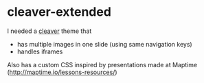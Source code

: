 # cleaver-extended
I needed a [cleaver](https://github.com/jdan/cleaver) theme that
- has multiple images in one slide (using same navigation keys)
- handles iframes

Also has a custom CSS inspired by presentations made at Maptime (http://maptime.io/lessons-resources/)
